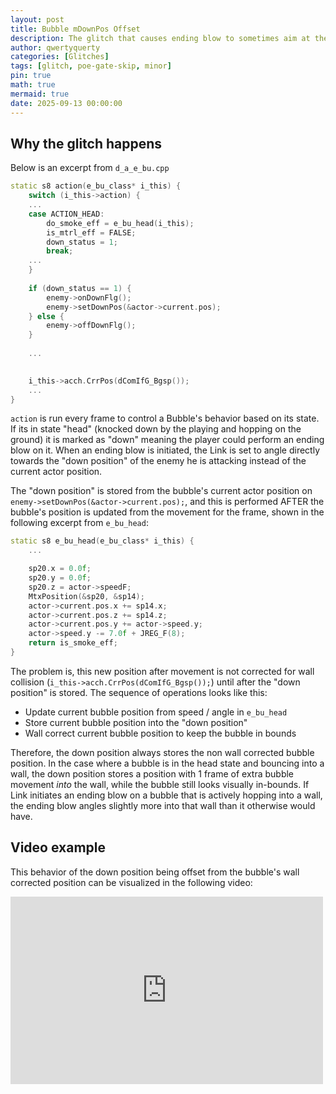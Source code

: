 ```yaml
---
layout: post
title: Bubble mDownPos Offset
description: The glitch that causes ending blow to sometimes aim at the wrong spot when targeting bubbles
author: qwertyquerty
categories: [Glitches]
tags: [glitch, poe-gate-skip, minor]
pin: true
math: true
mermaid: true
date: 2025-09-13 00:00:00
---
```


## Why the glitch happens

Below is an excerpt from `d_a_e_bu.cpp`

```c++
static s8 action(e_bu_class* i_this) {
    switch (i_this->action) {
    ...
    case ACTION_HEAD:
        do_smoke_eff = e_bu_head(i_this);
        is_mtrl_eff = FALSE;
        down_status = 1;
        break;
    ...
    }
        
    if (down_status == 1) {
        enemy->onDownFlg();
        enemy->setDownPos(&actor->current.pos);
    } else {
        enemy->offDownFlg();
    }
    
    ...

    
    i_this->acch.CrrPos(dComIfG_Bgsp());
    ...
}
```

`action` is run every frame to control a Bubble's behavior based on its state. If its in state "head" (knocked down by the playing and hopping on the ground) it is marked as "down" meaning the player could perform an ending blow on it. When an ending blow is initiated, the Link is set to angle directly towards the "down position" of the enemy he is attacking instead of the current actor position.

The "down position" is stored from the bubble's current actor position on `enemy->setDownPos(&actor->current.pos);`, and this is performed AFTER the bubble's position is updated from the movement for the frame, shown in the following excerpt from `e_bu_head`:

```c++
static s8 e_bu_head(e_bu_class* i_this) {
    ...

    sp20.x = 0.0f;
    sp20.y = 0.0f;
    sp20.z = actor->speedF;
    MtxPosition(&sp20, &sp14);
    actor->current.pos.x += sp14.x;
    actor->current.pos.z += sp14.z;
    actor->current.pos.y += actor->speed.y;
    actor->speed.y -= 7.0f + JREG_F(8);
    return is_smoke_eff;
}
```

The problem is, this new position after movement is not corrected for wall collision (`i_this->acch.CrrPos(dComIfG_Bgsp());`) until after the "down position" is stored. The sequence of operations looks like this:

- Update current bubble position from speed / angle in `e_bu_head`
- Store current bubble position into the "down position"
- Wall correct current bubble position to keep the bubble in bounds

Therefore, the down position always stores the non wall corrected bubble position. In the case where a bubble is in the head state and bouncing into a wall, the down position stores a position with 1 frame of extra bubble movement *into* the wall, while the bubble still looks visually in-bounds. If Link initiates an ending blow on a bubble that is actively hopping into a wall, the ending blow angles slightly more into that wall than it otherwise would have.

## Video example

This behavior of the down position being offset from the bubble's wall corrected position can be visualized in the following video:

<iframe width="500" height="300" src="https://www.youtube.com/embed/7U74obSt69o" frameborder="0" allowfullscreen></iframe>
